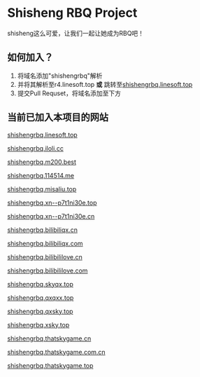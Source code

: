 # Shisheng RBQ Project

shisheng这么可爱，让我们一起让她成为RBQ吧！

## 如何加入？

1. 将域名添加"shishengrbq"解析
2. 并将其解析至r4.linesoft.top **或**  跳转至[shishengrbq.linesoft.top](http://shishengrbq.linesoft.top)
3. 提交Pull Requset，将域名添加至下方

## 当前已加入本项目的网站

[shishengrbq.linesoft.top](http://shishengrbq.linesoft.top)

[shishengrbq.iloli.cc](http://shishengrbq.iloli.cc)

[shishengrbq.m200.best](http://shishengrbq.m200.best)

[shishengrbq.114514.me](http://shishengrbq.114514.me)

[shishengrbq.misaliu.top](http://shishengrbq.misaliu.top)

[shishengrbq.xn--p7t1ni30e.top](http://shishengrbq.xn--p7t1ni30e.top)

[shishengrbq.xn--p7t1ni30e.cn](http://shishengrbq.xn--p7t1ni30e.cn)

[shishengrbq.bilibiliqx.cn](http://shishengrbq.bilibiliqx.cn)

[shishengrbq.bilibiliqx.com](http://shishengrbq.bilibiliqx.com)

[shishengrbq.bilibililove.cn](http://shishengrbq.bilibililove.cn)

[shishengrbq.bilibililove.com](http://shishengrbq.bilibililove.com)

[shishengrbq.skyqx.top](http://shishengrbq.skyqx.top)

[shishengrbq.qxqxx.top](http://shishengrbq.qxqxx.top)

[shishengrbq.qxsky.top](http://shishengrbq.qxsky.top)

[shishengrbq.xsky.top](http://shishengrbq.xsky.top)

[shishengrbq.thatskygame.cn](http://shishengrbq.thatskygame.cn)

[shishengrbq.thatskygame.com.cn](http://shishengrbq.thatskygame.com.cn)

[shishengrbq.thatskygame.top](http://shishengrbq.thatskygame.top)
